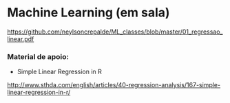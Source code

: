 # Machine Learning (em sala)
https://github.com/neylsoncrepalde/ML_classes/blob/master/01_regressao_linear.pdf

### Material de apoio:

- Simple Linear Regression in R 

http://www.sthda.com/english/articles/40-regression-analysis/167-simple-linear-regression-in-r/
